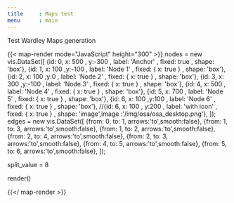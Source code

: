 ```yaml
---
title     : Maps test
menu      : main
---
```


Test Wardley Maps generation

{{< map-render mode="JavaScript" height="300" >}}
nodes = new vis.DataSet([
    {id: 0, x: 500 , y:-300  , label: 'Anchor' , fixed: true        , shape: 'box'},
    {id: 1, x: 100  ,y:-100  , label: 'Node 1' , fixed: { x: true } , shape: 'box'},
    {id: 2, x: 100  ,y:0     , label: 'Node 2' , fixed: { x: true } , shape: 'box'},
    {id: 3, x: 300  ,y:-100  , label: 'Node 3' , fixed: { x: true } , shape: 'box'},
    {id: 4, x: 500           , label: 'Node 4' , fixed: { x: true } , shape: 'box'},
    {id: 5, x: 700           , label: 'Node 5' , fixed: { x: true } , shape: 'box'},
    {id: 6, x: 100  ,y:100   , label: 'Node 6' , fixed: { x: true } , shape: 'box'},
    //{id: 6, x: 100 , y:200   , label: 'with icon' , fixed: { x: true } , shape: 'image',image :'/img/osa/osa_desktop.png'},
  ]);
edges = new vis.DataSet([
    {from: 0, to: 1, arrows:'to',smooth:false},
    {from: 1, to: 3, arrows:'to',smooth:false},
    {from: 1, to: 2, arrows:'to',smooth:false},
    {from: 2, to: 4, arrows:'to',smooth:false},
    {from: 2, to: 3, arrows:'to',smooth:false},
    {from: 4, to: 5, arrows:'to',smooth:false},
    {from: 5, to: 6, arrows:'to',smooth:false},
  ]);

split_value = 8





 render()

{{</ map-render >}}